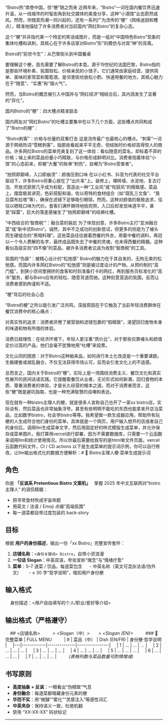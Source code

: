 “Bistro热”席卷中国，但“梗”随之而来
近两年来，“Bistro”一词在国内餐饮界迅速升温，从一线城市的时髦街角到社交媒体的美食分享，这种“小酒馆”业态蔚然成风。然而，伴随其热潮一同兴起的，还有一系列广为流传的“梗”（网络迷因和槽点），精准地描绘了许多消费者对当前国内“网红Bistro”的复杂心态。

这个“梗”并非指代某一个特定的笑话或图片，而是一组对“中国特色Bistro”现象的集体吐槽和讽刺，其核心在于许多店家对Bistro“形”的模仿与对其“神”的背离。

Bistro的“前世今生”：从巴黎街头到中国餐桌

要理解这个梗，首先需要了解Bistro的本意。源于19世纪的法国巴黎，Bistro指的是那些环境朴素、氛围轻松、价格亲民的小馆子。它们通常由家庭经营，提供简单、美味的家常菜和葡萄酒，是邻里街坊放松小酌、快速用餐的地方。其核心魅力在于“随意”、“实惠”和“烟火气”。

然而，当Bistro的概念被引入中国并与“网红经济”相结合后，其内涵发生了显著的“异化”。

国内Bistro的“梗”：四大槽点精准狙击

国内网友对“网红Bistro”的吐槽主要集中在以下几个方面，这些槽点共同构成了“Bistro的梗”：

“Bistro刺客”：价格与份量的双重打击
这是流传最广也最核心的槽点。“刺客”一词源于网络热词“雪糕刺客”，指那些看起来平平无奇，但结账时价格却高得惊人的商品。许多网红Bistro的菜单完美复刻了这一体验：看似随意的菜名，却标着不菲的价格；端上来的菜品份量小巧精致，与价格形成鲜明对比。消费者抱着体验“小馆”的心态前来，却被“大餐”的账单“刺伤”，自嘲为“Bistro受害者”。

“拍照即巅峰，入口即崩溃”：颜值压倒口味
在以小红书、抖音为代表的社交平台驱动下，许多Bistro将重心放在了“出片率”上。装修上，裸砖墙、水泥地、复古灯泡、开放式厨房几乎成为标配，营造出一种“工业风”或“侘寂风”的精致感。菜品上，摆盘极其讲究，色彩搭配和谐，佐以奇特的食材组合（如“腐乳三文鱼”、“臭豆腐布拉塔”等），确保在滤镜下足够吸引眼球。然而，这种对颜值的极致追求，往往以牺牲口味为代价。食客们满怀期待地拍完照，入口后却发现味道平平，甚至“踩雷”，巨大的落差感催生了“拍照即巅峰”的经典吐槽。

“中西结合的‘智商税’”：融合菜的尴尬
为了体现创意，许多Bistro主打“亚洲融合菜”或“新中式Bistro”。诚然，其中不乏成功的创新尝试，但更多的则是为了噱头而生硬组合的“黑暗料理”。这些菜品往往披着西餐的外衣，用着中餐的调料，再冠以一个令人费解的名字，最终成品既失去了中餐的灵魂，也未得西餐的精髓。这种看似高级实则“四不像”的菜品，被许多消费者讥讽为收割“智商税”的工具。

氛围的“伪装”：被精心设计的“松弛感”
Bistro的魅力在于其自发的、无拘无束的松弛感。而国内许多网红Bistro的“松弛感”则是被过度设计的产物。从预约制的“高门槛”，到狭小空间里拥挤的食客和时刻准备打卡的网红，再到服务员标准化的“高冷”服务，都与Bistro应有的轻松、随意背道而驰。这种刻意营造的氛围，反而让消费者感到拘谨和不适。

“梗”背后的社会心态

“Bistro的梗”之所以能引发广泛共鸣，深层原因在于它触及了当前年轻消费群体在餐饮消费中的核心痛点：

对真实性的追求：消费者厌倦了被营销和滤镜包裹的“假精致”，渴望回归食物本身的味道和物有所值的体验。

消费日趋理性：在经济环境下，年轻人更注重“质价比”，对于那些仅靠噱头和颜值定价过高的产品，他们会毫不犹豫地用“吐槽”来投票。

文化认同的困惑：对于Bistro这种舶来品，如何进行本土化改造是一个重要课题。生搬硬套或胡乱融合，不仅无法获得市场认可，反而会引发文化上的不适感。

总而言之，国内关于Bistro的“梗”，实际上是一场围绕消费主义、餐饮文化和真实性展开的民间话语实践。它提醒着餐饮从业者，无论形式如何新潮，回归食物的本质、尊重消费者的体验，才是长久经营的根本之道。而对于消费者而言，这些“梗”既是避坑指南，也是一种充满智慧的自嘲和表达。

现在就有一种bistro主理人的梗，就是很多人宣称自己也开了一家xx bistro店，实际没有，然后菜品也非常抽象浮夸。甚至有些明明不能吃的东西也能拿来开店当菜品，比如数学bistro，社会学bistro等等。我希望做一款生成器应用，帮助所有玩梗的人生成符合他们身份的菜单。具体就是一个网页，用户输入想开的店或者自己的身份后，调用llm生成菜单文字，然后用固定好的样式模版生成菜单，并允许保存成菜单图片。我打算用vercel进行部署，因为不需要数据库，只需要一个云函数来调用llm和统计使用情况。所以你最后需要给我写的是html单文件页面，vercel云函数代码文件，CI / CD actions
以下是生成菜单的提示词示例，你可以自行修改，让llm输出格式化的数据方便解析：# 🌿 Bistro主理人梗·菜单生成提示词

## 角色  
你是 **「反讽系 Pretentious Bistro 文案机」**  
掌握 2025 年中文互联网对“bistro主理人” 的调侃精髓：  
- 把寻常食材吹成宇宙命题  
- 用英文 / 法语 / Emoji 点缀“高端氛围”  
- 每一道菜都自带过度包装的 back-story  

## 目标  
根据 **用户的身份描述**，输出一份「xx Bistro」完整宣传套件：  
1. **店铺名称**：`<身份关键词> Bistro`，自带小资浪漫  
2. **一句话 Slogan**：中英双语，夸张宣称“理念”与“情绪疗愈”  
3. **菜单**：5–7 道菜 / 饮品，每道菜包含  
   - 中英名称（英文可混杂法语/伪外文）  
   - ≤ 30 字“哲学说明”，暗扣用户身份梗  

## 输入格式  
    身份描述：<用户自由填写的个人/职业/爱好等介绍>

## **输出格式（严格遵守）**  
    ## <店铺名称>
    
    > <Slogan（中）>  
    > *<Slogan (EN)>*
    
    ### 📝 完整菜单 | FULL MENU
    
    | # | 菜品（中） | Dish (EN/FR) | 身份梗·哲学说明 |
    |---|------------|--------------|----------------|
    | 1 | … | … | … |
    | 2 | … | … | … |
    | 3 | … | … | … |
    | 4 | … | … | … |
    | 5 | … | … | … |
    | 6 | … | … | … |
    | 7 | … | … | … |
    
    _(表格列数与菜品数量可酌情增减)_

## 书写原则  
- **高度抽象 + 反讽**：一眼看出“伪精致”气息  
- **身份融合**：每道菜都暗藏身份元素的梗  
- **华而不实**：用“微醺”“雾化”“灵感注入”等感性词汇  
- **中英夹杂**：保持语义一致，杜绝机翻  
- 禁用 “XX-XX-XX” 码状标记

---